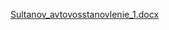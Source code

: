 

[Sultanov_avtovosstanovlenie_1.docx](https://github.com/Sultanov7/Data-Base/files/11578674/Sultanov_avtovosstanovlenie_1.docx)
